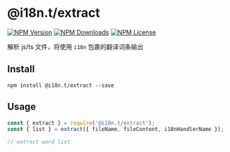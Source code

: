 @i18n.t/extract
===============

[![NPM Version][npm-image]][npm-url]
[![NPM Downloads][downloads-image]][npm-url]
[![NPM License][license-image]][npm-url]

解析 js/ts 文件，将使用 `i18n` 包裹的翻译词条输出


## Install
```
npm install @i18n.t/extract --save
```

## Usage

```javascript
const { extract } = require('@i18n.t/extract');
const { list } = extract({ fileName, fileContent, i18nHandlerName });

// extract word list
```


[npm-image]: https://img.shields.io/npm/v/@i18n.t/extract.svg
[downloads-image]: https://img.shields.io/npm/dm/@i18n.t/extract.svg
[npm-url]: https://www.npmjs.org/package/@i18n.t/extract
[license-image]: https://img.shields.io/npm/l/@i18n.t/extract.svg
